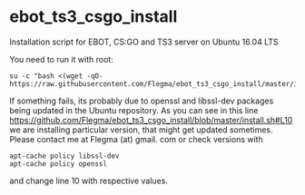 # ebot_ts3_csgo_install
Installation script for EBOT, CS:GO and TS3 server on Ubuntu 16.04 LTS

You need to run it with root:
```
su -c "bash <(wget -qO- https://raw.githubusercontent.com/Flegma/ebot_ts3_csgo_install/master/install.sh)"
```

If something fails, its probably due to openssl and libssl-dev packages being updated in the Ubuntu repository. As you can see in this line 
https://github.com/Flegma/ebot_ts3_csgo_install/blob/master/install.sh#L10
we are installing particular version, that might get updated sometimes. Please contact me at Flegma (at) gmail. com or check versions with 
```
apt-cache policy libssl-dev
apt-cache policy openssl
```
and change line 10 with respective values. 

